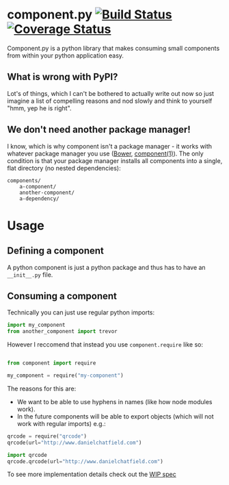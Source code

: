 # component.py [![Build Status](https://travis-ci.org/import/component.py.png)](https://travis-ci.org/import/component.py) [![Coverage Status](https://coveralls.io/repos/import/component.py/badge.png?branch=master)](https://coveralls.io/r/import/component.py?branch=master)




Component.py is a python library that makes consuming small components from within your python application easy.

## What is wrong with PyPI?

Lot's of things, which I can't be bothered to actually write out now so just imagine a list of compelling reasons and nod slowly and think to yourself 
"hmm, yep he is right".

## We don't need another package manager!

I know, which is why component isn't a package manager - it works with whatever package manager you use ([Bower](http://bower.io/), [component(1)](https://github.com/component/component/)). The only condition is that your package manager installs all components into a single, flat directory (no nested dependencies):

```
components/
    a-component/
    another-component/
    a-dependency/
```

# Usage

## Defining a component

A python component is just a python package and thus has to have an `__init__.py` file.

## Consuming a component

Technically you can just use regular python imports:

```python
import my_component
from another_component import trevor
```

However I reccomend that instead you use `component.require` like so:

```python

from component import require

my_component = require("my-component")
```

The reasons for this are:

* We want to be able to use hyphens in names (like how node modules work).
* In the future components will be able to export objects (which will not work with regular imports) e.g.:

```python
qrcode = require("qrcode")
qrcode(url="http://www.danielchatfield.com")
```

```python
import qrcode
qrcode.qrcode(url="http://www.danielchatfield.com")
```


To see more implementation details check out the [WIP spec](https://github.com/import/component.py/wiki/Spec-for-Component.py)